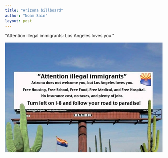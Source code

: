 ```yaml
---
title: "Arizona billboard"
author: "Noam Sain"
layout: post
---
```


"Attention illegal immigrants: Los Angeles loves you."

![Arizona billboard](/assets/2017/2017-05-ArizonaBillboard.jpg "Arizona billboard")
